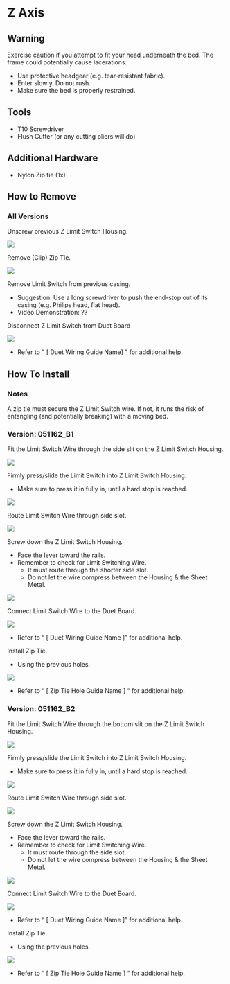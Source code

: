 # Z Axis

## Warning

Exercise caution if you attempt to fit your head underneath the bed. The frame could potentially cause lacerations.  

* Use protective headgear \(e.g. tear-resistant fabric\).
* Enter slowly. Do not rush. 
* Make sure the bed is properly restrained.

## Tools

* T10 Screwdriver
* Flush Cutter \(or any cutting pliers will do\)

## Additional Hardware

* Nylon Zip tie \(1x\)

## How to Remove

### All Versions

Unscrew previous Z Limit Switch Housing.

![](../../../.gitbook/assets/z-limit-swtich-installation-guide%20%282%29.png)

Remove \(Clip\) Zip Tie.

![](../../../.gitbook/assets/z-limit-swtich-installation-guide-1%20%281%29.png)

Remove Limit Switch from previous casing.

* Suggestion: Use a long screwdriver to push the end-stop out of its casing \(e.g. Philips head, flat head\).
* Video Demonstration: ??

Disconnect Z Limit Switch from Duet Board

![](../../../.gitbook/assets/z-limit-swtich-installation-guide-2.png)

* Refer to " \[ Duet Wiring Guide Name\] " for additional help.





## How To Install

### Notes

A zip tie must secure the Z Limit Switch wire. If not, it runs the risk of entangling \(and potentially breaking\) with a moving bed.

### Version: 051162\_B1

Fit the Limit Switch Wire through the side slit on the Z Limit Switch Housing.

![](../../../.gitbook/assets/z-limit-swtich-installation-guide-3.png)

Firmly press/slide the Limit Switch into Z Limit Switch Housing.

* Make sure to press it in fully in, until a hard stop is reached.

![](../../../.gitbook/assets/z-limit-swtich-installation-guide-4.png)

Route Limit Switch Wire through side slot.

![](../../../.gitbook/assets/z-limit-swtich-installation-guide-5%20%281%29.png)

Screw down the Z Limit Switch Housing.

* Face the lever toward the rails.
* Remember to check for Limit Switching Wire.
  * It must route through the shorter side slot.
  * Do not let the wire compress between the Housing & the Sheet Metal.

![](../../../.gitbook/assets/z-limit-swtich-installation-guide%20%283%29.png)

Connect Limit Switch Wire to the Duet Board.

![](../../../.gitbook/assets/z-limit-swtich-installation-guide-2.png)

* Refer to “ \[ Duet Wiring Guide Name \]” for additional help.

Install Zip Tie.

* Using the previous holes.

![](../../../.gitbook/assets/z-limit-swtich-installation-guide-10.png)

* Refer to “ \[ Zip Tie Hole Guide Name \] “ for additional help.

### Version: 051162\_B2

Fit the Limit Switch Wire through the bottom slit on the Z Limit Switch Housing.

![](../../../.gitbook/assets/z-limit-swtich-installation-guide-6.png)

Firmly press/slide the Limit Switch into Z Limit Switch Housing.

* Make sure to press it in fully in, until a hard stop is reached.

![](../../../.gitbook/assets/z-limit-swtich-installation-guide-4.png)

Route Limit Switch Wire through side slot.

![](../../../.gitbook/assets/z-limit-swtich-installation-guide-5%20%281%29.png)

Screw down the Z Limit Switch Housing.

* Face the lever toward the rails.
* Remember to check for Limit Switching Wire.
  * It must route through the side slot.
  * Do not let the wire compress between the Housing & the Sheet Metal.

![](../../../.gitbook/assets/z-limit-swtich-installation-guide-7.png)

Connect Limit Switch Wire to the Duet Board.

![](../../../.gitbook/assets/z-limit-swtich-installation-guide-2.png)

* Refer to “ \[ Duet Wiring Guide Name \]” for additional help.

Install Zip Tie.

* Using the previous holes.

![](../../../.gitbook/assets/z-limit-swtich-installation-guide-10%20%281%29.png)

* Refer to “ \[ Zip Tie Hole Guide Name \] “ for additional help.







